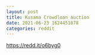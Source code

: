 ```yaml
--- 
layout: post 
title: Kusama Crowdloan auction 
date: 2021-06-23 1624451878 
categories: reddit 
--- 
```

https://redd.it/o6byg0